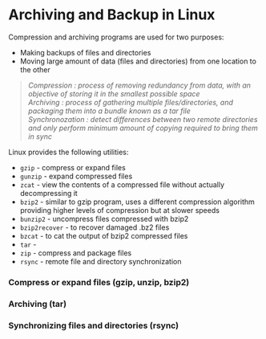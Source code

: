 # Archiving and Backup in Linux

Compression and archiving programs are used for two purposes:
* Making backups of files and directories
* Moving large amount of data (files and directories) from one location to the other

> *Compression : process of removing redundancy from data, with an objective of storing it in the smallest possible space* <br>
  *Archiving : process of gathering multiple files/directories, and packaging them into a bundle known as a tar file* <br>
  *Synchronozation : detect differences between two remote directories and only perform minimum amount of copying required to bring them in sync*

Linux provides the following utilities:
* ```gzip``` - compress or expand files
* ```gunzip``` - expand compressed files
* ```zcat``` - view the contents of a compressed file without actually decompressing it
* ```bzip2``` - similar to gzip program, uses a different compression algorithm providing higher levels of compression but at slower speeds
* ```bunzip2``` - uncompress files compressed with bzip2
* ```bzip2recover``` - to recover damaged .bz2 files
* ```bzcat``` - to cat the output of bzip2 compressed files
* ```tar``` - 
* ```zip``` - compress and package files
* ```rsync``` - remote file and directory synchronization

### Compress or expand files (gzip, unzip, bzip2)
### Archiving (tar)
### Synchronizing files and directories (rsync)
